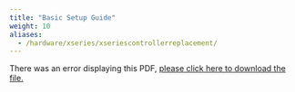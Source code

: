 ```yaml
---
title: "Basic Setup Guide"
weight: 10
aliases:
  - /hardware/xseries/xseriescontrollerreplacement/
---
```


<object data="https://www.truenas.com/docs/files/XSeriesBSG1.81.pdf" type="application/pdf" width="95%" height="1000">
  There was an error displaying this PDF, <a href="https://www.truenas.com/docs/files/XSeriesBSG1.81.pdf">please click here to download the file.</a>
</object>
